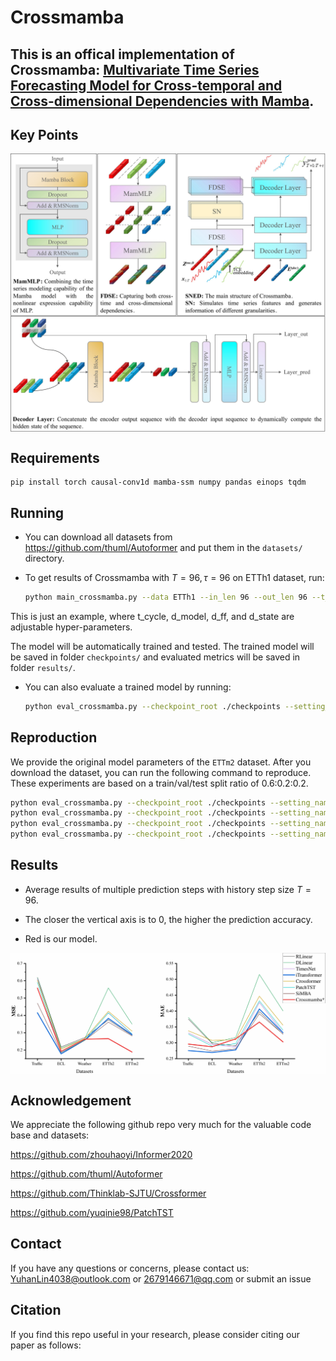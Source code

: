 <!-- # Crossmamba ([Data Mining and Knowledge Discovery](https://link.springer.com/journal/10618)) -->
# Crossmamba

## This is an offical implementation of Crossmamba: [Multivariate Time Series Forecasting Model for Cross-temporal and Cross-dimensional Dependencies with Mamba](). 

## Key Points

<p align="center">
<img src="./img/Model.jpg" alt="" align=center />
</p>

## Requirements

```
pip install torch causal-conv1d mamba-ssm numpy pandas einops tqdm
```

## Running

- You can download all datasets from https://github.com/thuml/Autoformer and put them in the `datasets/` directory.

- To get results of Crossmamba with $T=96,\tau=96$ on ETTh1 dataset, run:

  ```bash
  python main_crossmamba.py --data ETTh1 --in_len 96 --out_len 96 --t_cycle 6 --d_model 32 --d_ff 32 --d_state 1
  ```

This is just an example, where t_cycle, d_model, d_ff, and d_state are adjustable hyper-parameters.

The model will be automatically trained and tested. The trained model will be saved in folder `checkpoints/` and evaluated metrics will be saved in folder `results/`.

- You can also evaluate a trained model by running:

  ```bash
  python eval_crossmamba.py --checkpoint_root ./checkpoints --setting_name Crossmamba_ETTh196__in96_seg6__dmodel-32_dstate-1_dff-32_dropout0.2_batch32___lrtype1_itr0
  ```

## Reproduction
We provide the original model parameters of the `ETTm2` dataset. After you download the dataset, you can run the following command to reproduce. These experiments are based on a train/val/test split ratio of 0.6:0.2:0.2.

```bash
python eval_crossmamba.py --checkpoint_root ./checkpoints --setting_name Crossmamba-ETTm2-96-96-code
python eval_crossmamba.py --checkpoint_root ./checkpoints --setting_name Crossmamba-ETTm2-96-192-code 
python eval_crossmamba.py --checkpoint_root ./checkpoints --setting_name Crossmamba-ETTm2-96-336-code 
python eval_crossmamba.py --checkpoint_root ./checkpoints --setting_name Crossmamba-ETTm2-96-720-code
```

## Results

- Average results of multiple prediction steps with history step size $T=96$. 

- The closer the vertical axis is to 0, the higher the prediction accuracy.

- Red is our model.


<p align="center">
<img src="./img/Result.jpg" alt="" align=center />
</p>

## Acknowledgement

We appreciate the following github repo very much for the valuable code base and datasets:

https://github.com/zhouhaoyi/Informer2020

https://github.com/thuml/Autoformer

https://github.com/Thinklab-SJTU/Crossformer

https://github.com/yuqinie98/PatchTST

## Contact

If you have any questions or concerns, please contact us: YuhanLin4038@outlook.com or 2679146671@qq.com or submit an issue

## Citation

If you find this repo useful in your research, please consider citing our paper as follows:

```

```

